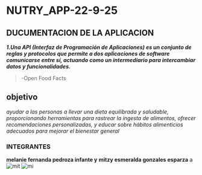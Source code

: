 # NUTRY_APP-22-9-25

## DUCUMENTACION DE LA APLICACION
***1.Una API (Interfaz de Programación de Aplicaciones) es un conjunto de reglas y protocolos que permite a dos aplicaciones de software comunicarse entre sí, actuando como un intermediario para intercambiar datos y funcionalidades.***
 >-Open Food Facts


## objetivo
*ayudar a las personas a llevar una dieta equilibrada y saludable, proporcionando herramientas para rastrear la ingesta de alimentos, ofrecer recomendaciones personalizadas, y educar sobre hábitos alimenticios adecuados para mejorar el bienestar general*
### INTEGRANTES
**melanie fernanda pedroza infante  y** **mitzy esmeralda gonzales esparza**
a![mit](https://github.com/user-attachments/assets/0c06893a-f732-48f9-93d8-3c49c660e296)
![mi](https://github.com/user-attachments/assets/26ade633-7852-453e-b729-761b86a06719)
